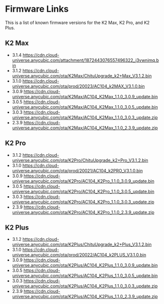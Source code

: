 # Firmware Links

This is a list of known firmware versions for the K2 Max, K2 Pro, and K2 Plus.

## K2 Max

- 3.1.4 https://cdn.cloud-universe.anycubic.com/attachment/1872443076557496322_j3vwnimq.bin
- 3.1.2 https://cdn.cloud-universe.anycubic.com/ota/K2Max/ChituUpgrade_k2+Max_V3.1.2.bin
- 3.1.0 https://cdn.cloud-universe.anycubic.com/ota/prod/20023/AC104_k2MAX_V3.1.0.bin
- 3.0.9 https://cdn.cloud-universe.anycubic.com/ota/K2Max/AC104_K2Max_1.1.0_3.0.9_update.bin
- 3.0.5 https://cdn.cloud-universe.anycubic.com/ota/K2Max/AC104_K2Max_1.1.0_3.0.5_update.bin
- 3.0.3 https://cdn.cloud-universe.anycubic.com/ota/K2Max/AC104_K2Max_1.1.0_3.0.3_update.zip
- 2.3.9 https://cdn.cloud-universe.anycubic.com/ota/K2Max/AC104_K2Max_1.1.0_2.3.9_update.zip

## K2 Pro


- 3.1.2 https://cdn.cloud-universe.anycubic.com/ota/K2Pro/ChituUpgrade_k2+Pro_V3.1.2.bin
- 3.1.0 https://cdn.cloud-universe.anycubic.com/ota/prod/20021/AC104_k2PRO_V3.1.0.bin
- 3.0.9 https://cdn.cloud-universe.anycubic.com/ota/K2Pro/AC104_K2Pro_1.1.0_3.0.9_update.bin
- 3.0.5 https://cdn.cloud-universe.anycubic.com/ota/K2Pro/AC104_K2Pro_1.1.0_3.0.5_update.bin
- 3.0.3 https://cdn.cloud-universe.anycubic.com/ota/K2Pro/AC104_K2Pro_1.1.0_3.0.3_update.zip
- 2.3.9 https://cdn.cloud-universe.anycubic.com/ota/K2Pro/AC104_K2Pro_1.1.0_2.3.9_update.zip

## K2 Plus

- 3.1.2 https://cdn.cloud-universe.anycubic.com/ota/K2Plus/ChituUpgrade_k2+Plus_V3.1.2.bin
- 3.1.0 https://cdn.cloud-universe.anycubic.com/ota/prod/20022/AC104_k2PLUS_V3.1.0.bin
- 3.0.9 https://cdn.cloud-universe.anycubic.com/ota/K2Plus/AC104_K2Plus_1.1.0_3.0.9_update.bin
- 3.0.5 https://cdn.cloud-universe.anycubic.com/ota/K2Plus/AC104_K2Plus_1.1.0_3.0.5_update.bin
- 3.0.3 https://cdn.cloud-universe.anycubic.com/ota/K2Plus/AC104_K2Plus_1.1.0_3.0.3_update.zip
- 2.3.9 https://cdn.cloud-universe.anycubic.com/ota/K2Plus/AC104_K2Plus_1.1.0_2.3.9_update.zip